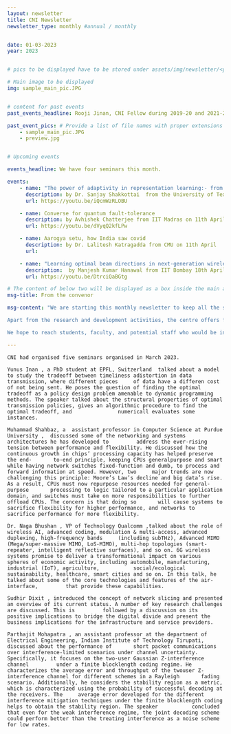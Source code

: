 ```yaml
---
layout: newsletter
title: CNI Newsletter
newsletter_type: monthly #annual / monthly


date: 01-03-2023 
year: 2023


# pics to be displayed have to be stored under assets/img/newsletter/<year>/<month>

# Main image to be displayed
img: sample_main_pic.JPG


# content for past events
past_events_headline: Rooji Jinan, CNI Fellow during 2019-20 and 2021-22, defended her thesis on March 1, 2023 (Wednesday) at 10 am.

past_event_pics: # Provide a list of file names with proper extensions
    - sample_main_pic.JPG
    - preview.jpg


# Upcoming events

events_headline: We have four seminars this month.

events:
    - name: "The power of adaptivity in representation learning:- from meta-learning to federated learning"
      description: by Dr. Sanjay Shakkottai  from the University of Texas at Austin on 4th April @4pm
      url: https://youtu.be/iQcmWzRLOBU

    - name: Converse for quantum fault-tolerance
      description: by Avhishek Chatterjee from IIT Madras on 11th April @4pm
      url: https://youtu.be/dVyqQ2kfLPw

    - name: Aarogya setu, how India saw covid
      description: by Dr. Lalitesh Katragadda from CMU on 11th April 
      url:

    - name: "Learning optimal beam directions in next-generation wireless networks: A fixed-budget stochastic bandit approach"
      description:  by Manjesh Kumar Hanawal from IIT Bombay 18th April @4pm
      url: https://youtu.be/DtrciQaBGtg

# The content of below two will be displayed as a box inside the main area.
msg-title: From the convenor

msg-content: "We are starting this monthly newsletter to keep all the stakeholders updated on the centre activities. 

Apart from the research and development activities, the centre offers free online courses, scholarship for students working in the relevant areas, organises weekly seminar series, technical workshops, and annual summer schools. 

We hope to reach students, faculty, and potential staff who would be interested in participating in the centre activities. "

---
```


<!-- Main article -->
    CNI had organised five seminars organised in March 2023.  
    
    Yunus Inan , a PhD student at EPFL, Switzerland  talked about a model to study the tradeoff between timeliness adistortion in data transmission, where different pieces     of data have a differen cost of not being sent. He poses the question of finding the optimal tradeoff as a policy design problem amenable to dynamic programming             methods. The speaker talked about the structural properties of optimal transmission policies, gives an algorithmic procedure to find the optimal tradeoff, and               numericall evaluates some instances.
    
    Muhammad Shahbaz, a  assistant professor in Computer Science at Purdue University ,  discussed some of the networking and systems architectures he has developed to         address the ever-rising tension between performance and flexibility. He discussed how the continuous growth in chips’ processing capacity has helped preserve the end-       to-end principle, keeping CPUs generalpurpose and smart while having network switches fixed-function and dumb, to process and forward information at speed. However, two     major trends are now challenging this principle: Moore’s Law’s decline and big data’s rise. As a result, CPUs must now repurpose resources needed for general-purpose       processing to logic tailored to a particular application domain, and switches must take on more responsibilities to further offload CPUs. The concern is that doing so       will cause systems to sacrifice flexibility for higher performance, and networks to sacrifice performance for more flexibility.
    
    Dr. Naga Bhushan , VP of Technology Qualcomm ,talked about the role of wireless AI, advanced coding, modulation & multi-access, advanced duplexing, high-frequency bands     (including subTHz), Advanced MIMO (Mega/super-massive MIMO, LoS-MIMO), multi-hop topologies (smart-repeater, intelligent reflective surfaces), and so on. 6G wireless       systems promise to deliver a transformational impact on various spheres of economic activity, including automobile, manufacturing, industrial (IoT), agriculture,           social/ecological sustainability, healthcare, smart cities and so on. In this talk, he talked about some of the core technologies and features of the air-interface,         that provide these capabilities.
    
    Sudhir Dixit , introduced the concept of network slicing and presented an overview of its current status. A number of key research challenges are discussed. This is         followed by a discussion on its positive implications to bridge the digital divide and present the business implications for the infrastructure and service providers.
    
    Parthajit Mohapatra , an assistant professor at the department of Electrical Engineering, Indian Institute of Technology Tirupati,  discussed about the performance of       short packet communications over interference-limited scenarios under channel uncertainty. Specifically, it focuses on the two-user Gaussian Z-interference channel         under a finite blocklength coding regime. He characterizes the average error and throughput of the twouser Z-interference channel for different schemes in a Rayleigh       fading scenario. Additionally, he considers the stability region as a metric, which is characterized using the probability of successful decoding at the receivers. The     average error developed for the different interference mitigation techniques under the finite blocklength coding helps to obtain the stability region. The speaker           concluded that even for the weak interference regime, the joint decoding scheme could perform better than the treating interference as a noise scheme for low rates.

    
    

